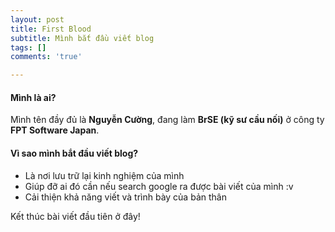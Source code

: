 ```yaml
---
layout: post
title: First Blood
subtitle: Mình bắt đầu viết blog
tags: []
comments: 'true'

---
```

#### Mình là ai?

Mình tên đầy đủ là **Nguyễn Cường**, đang làm **BrSE (kỹ sư cầu nối)** ở công ty **FPT Software Japan**.

#### Vì sao mình bắt đầu viết blog?

* Là nơi lưu trữ lại kinh nghiệm của mình
* Giúp đỡ ai đó cần nếu search google ra được bài viết của mình :v
* Cải thiện khả năng viết và trình bày của bản thân

Kết thúc bài viết đầu tiên ở đây!